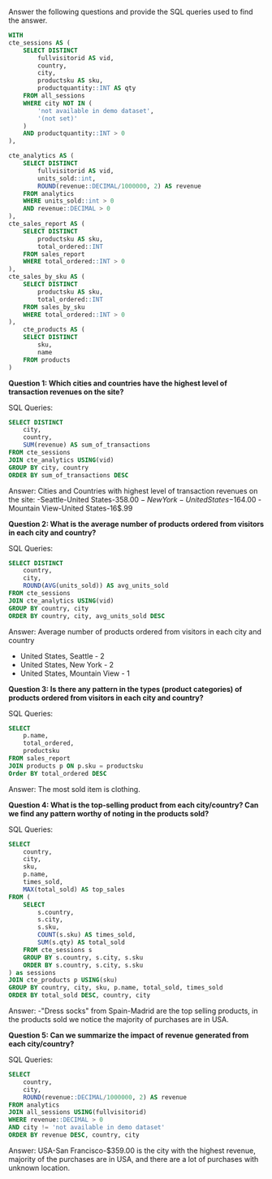 Answer the following questions and provide the SQL queries used to find the answer.
```sql
WITH
cte_sessions AS (
	SELECT DISTINCT
		fullvisitorid AS vid,
		country,
		city, 
		productsku AS sku,
		productquantity::INT AS qty
	FROM all_sessions
	WHERE city NOT IN (
		'not available in demo dataset', 
		'(not set)'
	)
	AND productquantity::INT > 0
),

cte_analytics AS (
	SELECT DISTINCT
		fullvisitorid AS vid,
		units_sold::int,
		ROUND(revenue::DECIMAL/1000000, 2) AS revenue
	FROM analytics
	WHERE units_sold::int > 0
	AND revenue::DECIMAL > 0
),
cte_sales_report AS (
	SELECT DISTINCT
		productsku AS sku,
		total_ordered::INT
	FROM sales_report
	WHERE total_ordered::INT > 0
),
cte_sales_by_sku AS (
	SELECT DISTINCT
		productsku AS sku,
		total_ordered::INT
	FROM sales_by_sku
	WHERE total_ordered::INT > 0
),
    cte_products AS (
	SELECT DISTINCT
		sku, 
		name
	FROM products
)
```
**Question 1: Which cities and countries have the highest level of transaction revenues on the site?**


SQL Queries:
```sql
SELECT DISTINCT 
	city, 
	country, 
	SUM(revenue) AS sum_of_transactions
FROM cte_sessions 
JOIN cte_analytics USING(vid)
GROUP BY city, country
ORDER BY sum_of_transactions DESC
```




Answer:
Cities and Countries with highest level of transaction revenues on the site:
-Seattle-United States-$358.00
-New York-United States-$164.00
-Mountain View-United States-16$.99





**Question 2: What is the average number of products ordered from visitors in each city and country?**


SQL Queries:
```sql
SELECT DISTINCT 
	country,	
	city, 
	ROUND(AVG(units_sold)) AS avg_units_sold
FROM cte_sessions
JOIN cte_analytics USING(vid)
GROUP BY country, city
ORDER BY country, city, avg_units_sold DESC
```



Answer:
Average number of products ordered from visitors in each city and country
- United States, Seattle - 2
- United States, New York - 2
- United States, Mountain View - 1







**Question 3: Is there any pattern in the types (product categories) of products ordered from visitors in each city and country?**


SQL Queries:
```sql
SELECT 
	p.name,
	total_ordered,
	productsku
FROM sales_report
JOIN products p ON p.sku = productsku
Order BY total_ordered DESC
```



Answer:
The most sold item is clothing.





**Question 4: What is the top-selling product from each city/country? Can we find any pattern worthy of noting in the products sold?**


SQL Queries:
```sql
SELECT 
	country, 
	city, 
	sku, 
	p.name,
	times_sold,
	MAX(total_sold) AS top_sales
FROM (
	SELECT
		s.country,
		s.city,
		s.sku,
		COUNT(s.sku) AS times_sold,
		SUM(s.qty) AS total_sold
	FROM cte_sessions s
	GROUP BY s.country, s.city, s.sku
	ORDER BY s.country, s.city, s.sku
) as sessions
JOIN cte_products p USING(sku)
GROUP BY country, city, sku, p.name, total_sold, times_sold
ORDER BY total_sold DESC, country, city
```



Answer:
-"Dress socks" from Spain-Madrid are the top selling products, in the products sold we notice the majority of purchases are in USA.





**Question 5: Can we summarize the impact of revenue generated from each city/country?**

SQL Queries:
```sql
SELECT 
	country,
	city,
	ROUND(revenue::DECIMAL/1000000, 2) AS revenue
FROM analytics
JOIN all_sessions USING(fullvisitorid)
WHERE revenue::DECIMAL > 0
AND city != 'not available in demo dataset'
ORDER BY revenue DESC, country, city
```




Answer:
USA-San Francisco-$359.00 is the city with the highest revenue, majority of the purchases are in USA, and there are a lot of purchases with unknown location.







